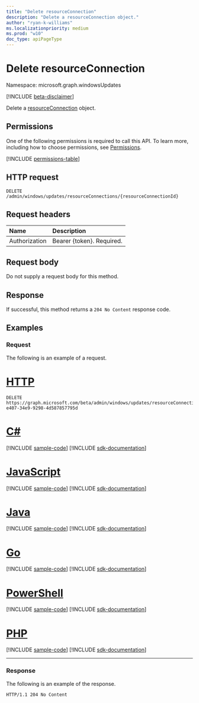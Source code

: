 ```yaml
---
title: "Delete resourceConnection"
description: "Delete a resourceConnection object."
author: "ryan-k-williams"
ms.localizationpriority: medium
ms.prod: "w10"
doc_type: apiPageType
---
```


# Delete resourceConnection
Namespace: microsoft.graph.windowsUpdates

[!INCLUDE [beta-disclaimer](../../includes/beta-disclaimer.md)]

Delete a [resourceConnection](../resources/windowsupdates-resourceconnection.md) object.

## Permissions
One of the following permissions is required to call this API. To learn more, including how to choose permissions, see [Permissions](/graph/permissions-reference).

<!-- { "blockType": "permissions", "name": "windowsupdates_resourceconnection_delete" } -->
[!INCLUDE [permissions-table](../includes/permissions/windowsupdates-resourceconnection-delete-permissions.md)]

## HTTP request

<!-- {
  "blockType": "ignored"
}
-->
``` http
DELETE /admin/windows/updates/resourceConnections/{resourceConnectionId}
```

## Request headers
|Name|Description|
|:---|:---|
|Authorization|Bearer {token}. Required.|

## Request body
Do not supply a request body for this method.

## Response

If successful, this method returns a `204 No Content` response code.

## Examples

### Request
The following is an example of a request.

# [HTTP](#tab/http)
<!-- {
  "blockType": "request",
  "name": "delete_resourceConnection"
}
-->
``` http
DELETE https://graph.microsoft.com/beta/admin/windows/updates/resourceConnections/85fbecb2-e407-34e9-9298-4d587857795d
```

# [C#](#tab/csharp)
[!INCLUDE [sample-code](../includes/snippets/csharp/delete-resourceconnection-csharp-snippets.md)]
[!INCLUDE [sdk-documentation](../includes/snippets/snippets-sdk-documentation-link.md)]

# [JavaScript](#tab/javascript)
[!INCLUDE [sample-code](../includes/snippets/javascript/delete-resourceconnection-javascript-snippets.md)]
[!INCLUDE [sdk-documentation](../includes/snippets/snippets-sdk-documentation-link.md)]

# [Java](#tab/java)
[!INCLUDE [sample-code](../includes/snippets/java/delete-resourceconnection-java-snippets.md)]
[!INCLUDE [sdk-documentation](../includes/snippets/snippets-sdk-documentation-link.md)]

# [Go](#tab/go)
[!INCLUDE [sample-code](../includes/snippets/go/delete-resourceconnection-go-snippets.md)]
[!INCLUDE [sdk-documentation](../includes/snippets/snippets-sdk-documentation-link.md)]

# [PowerShell](#tab/powershell)
[!INCLUDE [sample-code](../includes/snippets/powershell/delete-resourceconnection-powershell-snippets.md)]
[!INCLUDE [sdk-documentation](../includes/snippets/snippets-sdk-documentation-link.md)]

# [PHP](#tab/php)
[!INCLUDE [sample-code](../includes/snippets/php/delete-resourceconnection-php-snippets.md)]
[!INCLUDE [sdk-documentation](../includes/snippets/snippets-sdk-documentation-link.md)]

---

### Response
The following is an example of the response.
<!-- {
  "blockType": "response",
  "truncated": true
}
-->
``` http
HTTP/1.1 204 No Content
```

